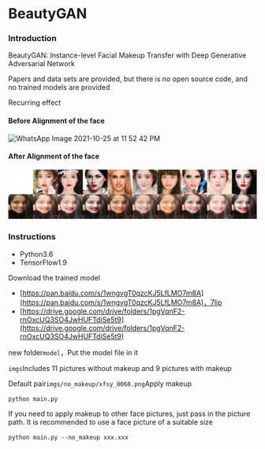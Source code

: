 # BeautyGAN

###  Introduction

BeautyGAN: Instance-level Facial Makeup Transfer with Deep Generative Adversarial Network




Papers and data sets are provided, but there is no open source code, and no trained models are provided

Recurring effect

#### Before Alignment of the face

![WhatsApp Image 2021-10-25 at 11 52 42 PM](https://user-images.githubusercontent.com/62153950/139117598-d3a23a85-d5ca-4a90-bfe4-dac04fc71df6.jpeg)


#### After Alignment of the face

![](result.jpg)

### Instructions

- Python3.6
- TensorFlow1.9

Download the trained model

- [https://pan.baidu.com/s/1wngvgT0qzcKJ5LfLMO7m8A](https://pan.baidu.com/s/1wngvgT0qzcKJ5LfLMO7m8A)，7lip
- [https://drive.google.com/drive/folders/1pgVqnF2-rnOxcUQ3SO4JwHUFTdiSe5t9](https://drive.google.com/drive/folders/1pgVqnF2-rnOxcUQ3SO4JwHUFTdiSe5t9)


new folder`model`，Put the model file in it

`imgs`Includes 11 pictures without makeup and 9 pictures with makeup

Default pair`imgs/no_makeup/xfsy_0068.png`Apply makeup

```
python main.py
```

If you need to apply makeup to other face pictures, just pass in the picture path. It is recommended to use a face picture of a suitable size

```
python main.py --no_makeup xxx.xxx
```
